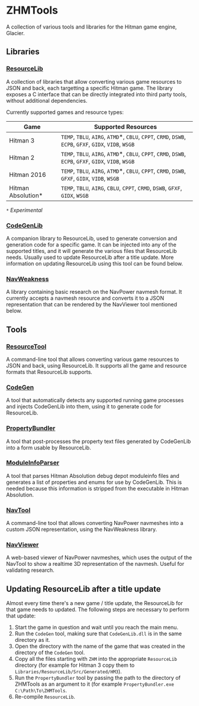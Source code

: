 # ZHMTools

A collection of various tools and libraries for the Hitman game engine, Glacier.

## Libraries

### [ResourceLib](/Libraries/ResourceLib)

A collection of libraries that allow converting various game resources to JSON and back, each targetting a specific Hitman game. The library exposes a C interface that can be directly integrated into third party tools, without additional dependencies.

Currently supported games and resource types:

| Game | Supported Resources |
| ---- | ------------------- |
| Hitman 3 | `TEMP`, `TBLU`, `AIRG`, `ATMD`*, `CBLU`, `CPPT`, `CRMD`, `DSWB`, `ECPB`, `GFXF`, `GIDX`, `VIDB`, `WSGB` |
| Hitman 2 | `TEMP`, `TBLU`, `AIRG`, `ATMD`*, `CBLU`, `CPPT`, `CRMD`, `DSWB`, `ECPB`, `GFXF`, `GIDX`, `VIDB`, `WSGB` |
| Hitman 2016 | `TEMP`, `TBLU`, `AIRG`, `ATMD`*, `CBLU`, `CPPT`, `CRMD`, `DSWB`, `GFXF`, `GIDX`, `VIDB`, `WSGB` |
| Hitman Absolution* | `TEMP`, `TBLU`, `AIRG`, `CBLU`, `CPPT`, `CRMD`, `DSWB`, `GFXF`, `GIDX`, `WSGB` |
*`*` Experimental*

### [CodeGenLib](/Libraries/CodeGenLib)

A companion library to ResourceLib, used to generate conversion and generation code for a specific game. It can be injected into any of the supported titles, and it will generate the various files that ResourceLib needs. Usually used to update ResourceLib after a title update. More information on updating ResourceLib using this tool can be found below.

### [NavWeakness](/Libraries/NavWeakness)

A library containing basic research on the NavPower navmesh format. It currently accepts a navmesh resource and converts it to a JSON representation that can be rendered by the NavViewer tool mentioned below.

## Tools

### [ResourceTool](/Tools/ResourceTool)

A command-line tool that allows converting various game resources to JSON and back, using ResourceLib. It supports all the game and resource formats that ResourceLib supports.

### [CodeGen](/Tools/CodeGen)

A tool that automatically detects any supported running game processes and injects CodeGenLib into them, using it to generate code for ResourceLib.

### [PropertyBundler](/Tools/PropertyBundler)

A tool that post-processes the property text files generated by CodeGenLib into a form usable by ResourceLib.

### [ModuleInfoParser](/Tools/ModuleInfoParser)

A tool that parses Hitman Absolution debug depot moduleinfo files and generates a list of properties and enums for use by CodeGenLib. This is needed because this information is stripped from the executable in Hitman Absolution.

### [NavTool](/Tools/NavTool)

A command-line tool that allows converting NavPower navmeshes into a custom JSON representation, using the NavWeakness library.

### [NavViewer](/Tools/NavViewer)

A web-based viewer of NavPower navmeshes, which uses the output of the NavTool to show a realtime 3D representation of the navmesh. Useful for validating research.

## Updating ResourceLib after a title update

Almost every time there's a new game / title update, the ResourceLib for that game needs to updated. The following steps are necessary to perform that update:

1. Start the game in question and wait until you reach the main menu.
2. Run the `CodeGen` tool, making sure that `CodeGenLib.dll` is in the same directory as it.
3. Open the directory with the name of the game that was created in the directory of the `CodeGen` tool.
4. Copy all the files starting with `ZHM` into the appropriate `ResourceLib` directory (for example for Hitman 3 copy them to `Libraries/ResourceLib/Src/Generated/HM3`).
5. Run the `PropertyBundler` tool by passing the path to the directory of ZHMTools as an argument to it (for example `PropertyBundler.exe C:\Path\To\ZHMTools`.
6. Re-compile `ResourceLib`.